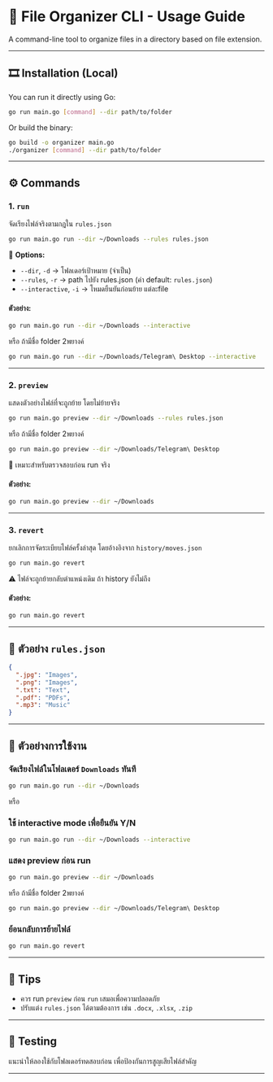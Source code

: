 # 🧰 File Organizer CLI - Usage Guide

A command-line tool to organize files in a directory based on file extension.

---

## 🎞️ Installation (Local)

You can run it directly using Go:

```bash
go run main.go [command] --dir path/to/folder
```

Or build the binary:

```bash
go build -o organizer main.go
./organizer [command] --dir path/to/folder
```

---

## ⚙️ Commands

### 1. `run`

จัดเรียงไฟล์จริงตามกฎใน `rules.json`

```bash
go run main.go run --dir ~/Downloads --rules rules.json
```

📌 **Options:**

* `--dir`, `-d` → โฟลเดอร์เป้าหมาย (จำเป็น)
* `--rules`, `-r` → path ไปยัง rules.json (ค่า default: `rules.json`)
* `--interactive`, `-i` → โหมดยืนยันก่อนย้าย แต่ละfile

#### ตัวอย่าง:

```bash
go run main.go run --dir ~/Downloads --interactive
```
หรือ ถ้ามีชื่อ folder 2พยางค์

```bash
go run main.go run --dir ~/Downloads/Telegram\ Desktop --interactive
```

---

### 2. `preview`

แสดงตัวอย่างไฟล์ที่จะถูกย้าย โดยไม่ย้ายจริง

```bash
go run main.go preview --dir ~/Downloads --rules rules.json
```
หรือ ถ้ามีชื่อ folder 2พยางค์

```bash
go run main.go preview --dir ~/Downloads/Telegram\ Desktop
```

🔹 เหมาะสำหรับตรวจสอบก่อน run จริง

#### ตัวอย่าง:

```bash
go run main.go preview --dir ~/Downloads
```

---

### 3. `revert`

ยกเลิกการจัดระเบียบไฟล์ครั้งล่าสุด โดยอ้างอิงจาก `history/moves.json`

```bash
go run main.go revert
```

⚠️ ไฟล์จะถูกย้ายกลับตำแหน่งเดิม ถ้า history ยังไม่ถึง

#### ตัวอย่าง:

```bash
go run main.go revert
```

---

## 📜 ตัวอย่าง `rules.json`

```json
{
  ".jpg": "Images",
  ".png": "Images",
  ".txt": "Text",
  ".pdf": "PDFs",
  ".mp3": "Music"
}
```

---

## 📃 ตัวอย่างการใช้งาน

### จัดเรียงไฟล์ในโฟลเดอร์ `Downloads` ทันที

```bash
go run main.go run --dir ~/Downloads 
```
หรือ
### ใช้ interactive mode เพื่อยืนยัน Y/N

```bash
go run main.go run --dir ~/Downloads --interactive
```

### แสดง preview ก่อน run

```bash
go run main.go preview --dir ~/Downloads

```
หรือ ถ้ามีชื่อ folder 2พยางค์

```bash
go run main.go preview --dir ~/Downloads/Telegram\ Desktop
```

### ย้อนกลับการย้ายไฟล์

```bash
go run main.go revert
```



---

## 📌 Tips

* ควร run `preview` ก่อน `run` เสมอเพื่อความปลอดภัย
* ปรับแต่ง `rules.json` ได้ตามต้องการ เช่น `.docx`, `.xlsx`, `.zip`

---

## 🥪 Testing

แนะนำให้ลองใช้กับโฟลเดอร์ทดสอบก่อน เพื่อป้องกันการสูญเสียไฟล์สำคัญ

---
